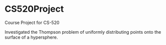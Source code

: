 CS520Project
============

Course Project for CS-520

Investigated the Thompson problem of uniformly distributing points onto the surface of a hypersphere.
